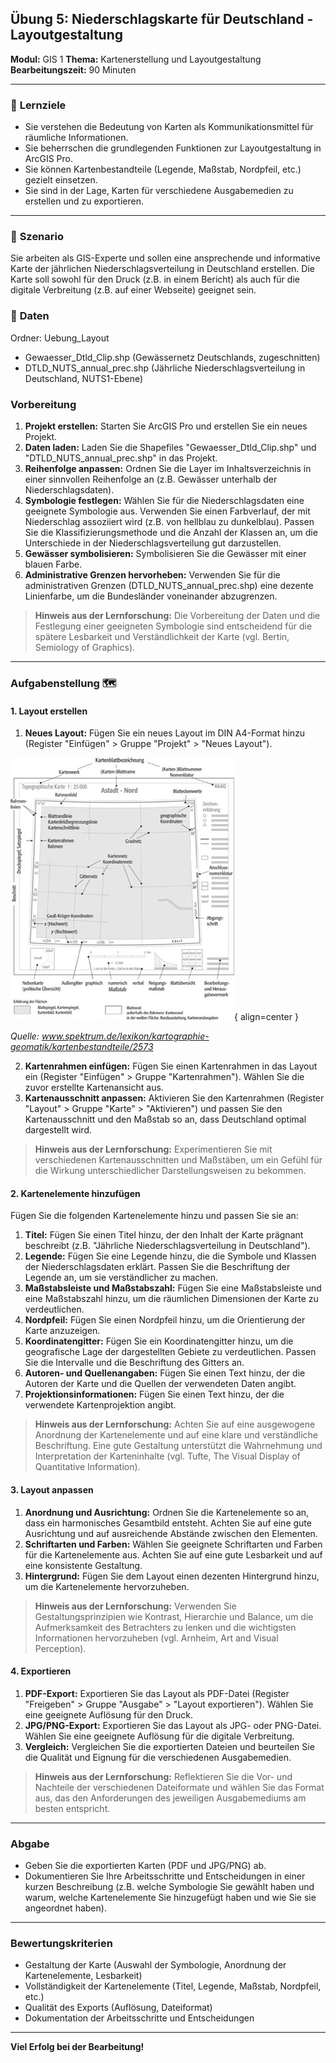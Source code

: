 ## Übung 5: Niederschlagskarte für Deutschland - Layoutgestaltung

**Modul:** GIS 1
**Thema:** Kartenerstellung und Layoutgestaltung
**Bearbeitungszeit:** 90 Minuten

---

### 🎯 **Lernziele**

- Sie verstehen die Bedeutung von Karten als Kommunikationsmittel für räumliche Informationen.
- Sie beherrschen die grundlegenden Funktionen zur Layoutgestaltung in ArcGIS Pro.
- Sie können Kartenbestandteile (Legende, Maßstab, Nordpfeil, etc.) gezielt einsetzen.
- Sie sind in der Lage, Karten für verschiedene Ausgabemedien zu erstellen und zu exportieren.

---

### 🫵 **Szenario**

Sie arbeiten als GIS-Experte und sollen eine ansprechende und informative Karte der jährlichen Niederschlagsverteilung in Deutschland erstellen. Die Karte soll sowohl für den Druck (z.B. in einem Bericht) als auch für die digitale Verbreitung (z.B. auf einer Webseite) geeignet sein.

### 💾 **Daten**

Ordner: Uebung\_Layout

* Gewaesser\_Dtld\_Clip.shp (Gewässernetz Deutschlands, zugeschnitten)
* DTLD\_NUTS\_annual\_prec.shp (Jährliche Niederschlagsverteilung in Deutschland, NUTS1-Ebene)


### **Vorbereitung**

1. **Projekt erstellen:** Starten Sie ArcGIS Pro und erstellen Sie ein neues Projekt.
2. **Daten laden:** Laden Sie die Shapefiles "Gewaesser\_Dtld\_Clip.shp" und "DTLD\_NUTS\_annual\_prec.shp" in das Projekt.
3. **Reihenfolge anpassen:** Ordnen Sie die Layer im Inhaltsverzeichnis in einer sinnvollen Reihenfolge an (z.B. Gewässer unterhalb der Niederschlagsdaten).
4. **Symbologie festlegen:** Wählen Sie für die Niederschlagsdaten eine geeignete Symbologie aus. Verwenden Sie einen Farbverlauf, der mit Niederschlag assoziiert wird (z.B. von hellblau zu dunkelblau). Passen Sie die Klassifizierungsmethode und die Anzahl der Klassen an, um die Unterschiede in der Niederschlagsverteilung gut darzustellen.
5. **Gewässer symbolisieren:** Symbolisieren Sie die Gewässer mit einer blauen Farbe.
6. **Administrative Grenzen hervorheben:** Verwenden Sie für die administrativen Grenzen (DTLD\_NUTS\_annual\_prec.shp) eine dezente Linienfarbe, um die Bundesländer voneinander abzugrenzen.

> **Hinweis aus der Lernforschung:** Die Vorbereitung der Daten und die Festlegung einer geeigneten Symbologie sind entscheidend für die spätere Lesbarkeit und Verständlichkeit der Karte (vgl. Bertin, Semiology of Graphics).

---

### **Aufgabenstellung** 🗺️

#### **1. Layout erstellen**

1. **Neues Layout:** Fügen Sie ein neues Layout im DIN A4-Format hinzu (Register "Einfügen" > Gruppe "Projekt" > "Neues Layout").

![Placeholder](https://raw.githubusercontent.com/GeowazM/mkdocs-material-tutorial/refs/heads/gh-pages/assets/5_praesentation/kartenelemente.jpg){ align=center }

*Quelle: www.spektrum.de/lexikon/kartographie-geomatik/kartenbestandteile/2573*

2. **Kartenrahmen einfügen:** Fügen Sie einen Kartenrahmen in das Layout ein (Register "Einfügen" > Gruppe "Kartenrahmen"). Wählen Sie die zuvor erstellte Kartenansicht aus.
3. **Kartenausschnitt anpassen:** Aktivieren Sie den Kartenrahmen (Register "Layout" > Gruppe "Karte" > "Aktivieren") und passen Sie den Kartenausschnitt und den Maßstab so an, dass Deutschland optimal dargestellt wird.

> **Hinweis aus der Lernforschung:** Experimentieren Sie mit verschiedenen Kartenausschnitten und Maßstäben, um ein Gefühl für die Wirkung unterschiedlicher Darstellungsweisen zu bekommen.

#### **2. Kartenelemente hinzufügen**

Fügen Sie die folgenden Kartenelemente hinzu und passen Sie sie an:

1. **Titel:** Fügen Sie einen Titel hinzu, der den Inhalt der Karte prägnant beschreibt (z.B. "Jährliche Niederschlagsverteilung in Deutschland").
2. **Legende:** Fügen Sie eine Legende hinzu, die die Symbole und Klassen der Niederschlagsdaten erklärt. Passen Sie die Beschriftung der Legende an, um sie verständlicher zu machen.
3. **Maßstabsleiste und Maßstabszahl:** Fügen Sie eine Maßstabsleiste und eine Maßstabszahl hinzu, um die räumlichen Dimensionen der Karte zu verdeutlichen.
4. **Nordpfeil:** Fügen Sie einen Nordpfeil hinzu, um die Orientierung der Karte anzuzeigen.
5. **Koordinatengitter:** Fügen Sie ein Koordinatengitter hinzu, um die geografische Lage der dargestellten Gebiete zu verdeutlichen. Passen Sie die Intervalle und die Beschriftung des Gitters an.
6. **Autoren- und Quellenangaben:** Fügen Sie einen Text hinzu, der die Autoren der Karte und die Quellen der verwendeten Daten angibt.
7. **Projektionsinformationen:** Fügen Sie einen Text hinzu, der die verwendete Kartenprojektion angibt.

> **Hinweis aus der Lernforschung:** Achten Sie auf eine ausgewogene Anordnung der Kartenelemente und auf eine klare und verständliche Beschriftung. Eine gute Gestaltung unterstützt die Wahrnehmung und Interpretation der Karteninhalte (vgl. Tufte, The Visual Display of Quantitative Information).

#### **3. Layout anpassen**

1. **Anordnung und Ausrichtung:** Ordnen Sie die Kartenelemente so an, dass ein harmonisches Gesamtbild entsteht. Achten Sie auf eine gute Ausrichtung und auf ausreichende Abstände zwischen den Elementen.
2. **Schriftarten und Farben:** Wählen Sie geeignete Schriftarten und Farben für die Kartenelemente aus. Achten Sie auf eine gute Lesbarkeit und auf eine konsistente Gestaltung.
3. **Hintergrund:** Fügen Sie dem Layout einen dezenten Hintergrund hinzu, um die Kartenelemente hervorzuheben.

> **Hinweis aus der Lernforschung:** Verwenden Sie Gestaltungsprinzipien wie Kontrast, Hierarchie und Balance, um die Aufmerksamkeit des Betrachters zu lenken und die wichtigsten Informationen hervorzuheben (vgl. Arnheim, Art and Visual Perception).

#### **4. Exportieren**

1. **PDF-Export:** Exportieren Sie das Layout als PDF-Datei (Register "Freigeben" > Gruppe "Ausgabe" > "Layout exportieren"). Wählen Sie eine geeignete Auflösung für den Druck.
2. **JPG/PNG-Export:** Exportieren Sie das Layout als JPG- oder PNG-Datei. Wählen Sie eine geeignete Auflösung für die digitale Verbreitung.
3. **Vergleich:** Vergleichen Sie die exportierten Dateien und beurteilen Sie die Qualität und Eignung für die verschiedenen Ausgabemedien.

> **Hinweis aus der Lernforschung:** Reflektieren Sie die Vor- und Nachteile der verschiedenen Dateiformate und wählen Sie das Format aus, das den Anforderungen des jeweiligen Ausgabemediums am besten entspricht.

---

### **Abgabe**

* Geben Sie die exportierten Karten (PDF und JPG/PNG) ab.
* Dokumentieren Sie Ihre Arbeitsschritte und Entscheidungen in einer kurzen Beschreibung (z.B. welche Symbologie Sie gewählt haben und warum, welche Kartenelemente Sie hinzugefügt haben und wie Sie sie angeordnet haben).

---

### **Bewertungskriterien**

* Gestaltung der Karte (Auswahl der Symbologie, Anordnung der Kartenelemente, Lesbarkeit)
* Vollständigkeit der Kartenelemente (Titel, Legende, Maßstab, Nordpfeil, etc.)
* Qualität des Exports (Auflösung, Dateiformat)
* Dokumentation der Arbeitsschritte und Entscheidungen

---

**Viel Erfolg bei der Bearbeitung!**
